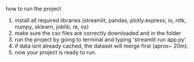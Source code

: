 how to run the project
1. install all required libraries (streamlit, pandas, plotly.express, io, nltk, numpy, sklearn, joblib, re, os)
2. make sure the csv files are correctly downloaded and in the folder
3. run the project by going to terminal and typing 'streamlit run app.py'
4. if data isnt already cached, the dataset will merge first (aprox~ 20m).
5. now your project is ready to run.
